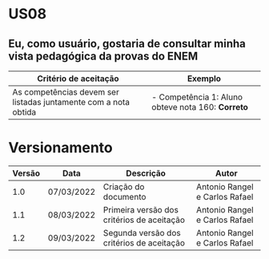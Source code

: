 # US08

## Eu, como usuário, gostaria de consultar minha vista pedagógica da provas do ENEM

| Critério de aceitação                                           | Exemplo                                             |
| --------------------------------------------------------------- | --------------------------------------------------- |
| As competências devem ser listadas juntamente com a nota obtida | - Competência 1: Aluno obteve nota 160: **Correto** |

# Versionamento

| Versão | Data       | Descrição                                  | Autor                          |
| ------ | ---------- | ------------------------------------------ | ------------------------------ |
| 1.0    | 07/03/2022 | Criação do documento                       | Antonio Rangel e Carlos Rafael |
| 1.1    | 08/03/2022 | Primeira versão dos critérios de aceitação | Antonio Rangel e Carlos Rafael |
| 1.2    | 09/03/2022 | Segunda versão dos critérios de aceitação  | Antonio Rangel e Carlos Rafael |
